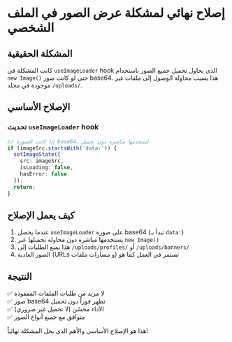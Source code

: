 # إصلاح نهائي لمشكلة عرض الصور في الملف الشخصي

## المشكلة الحقيقية
كانت المشكلة في `useImageLoader` hook الذي يحاول تحميل جميع الصور باستخدام `new Image()` حتى لو كانت صور base64. هذا يسبب محاولة الوصول إلى ملفات غير موجودة في مجلد `/uploads/`.

## الإصلاح الأساسي

### تحديث `useImageLoader` hook
```typescript
// إذا كانت الصورة base64، استخدمها مباشرة دون تحميل
if (imageSrc.startsWith('data:')) {
  setImageState({
    src: imageSrc,
    isLoading: false,
    hasError: false
  });
  return;
}
```

## كيف يعمل الإصلاح
1. عندما يحصل `useImageLoader` على صورة base64 (تبدأ بـ `data:`)
2. يستخدمها مباشرة دون محاولة تحميلها عبر `new Image()`
3. هذا يمنع الطلبات إلى `/uploads/profiles/` أو `/uploads/banners/`
4. الصور العادية (URLs و مسارات ملفات) تستمر في العمل كما هو

## النتيجة
✅ لا مزيد من طلبات الملفات المفقودة  
✅ صور base64 تظهر فوراً دون تحميل  
✅ الأداء محسّن (لا تحميل غير ضروري)  
✅ متوافق مع جميع أنواع الصور  

هذا هو الإصلاح الأساسي والأهم الذي يحل المشكلة نهائياً!